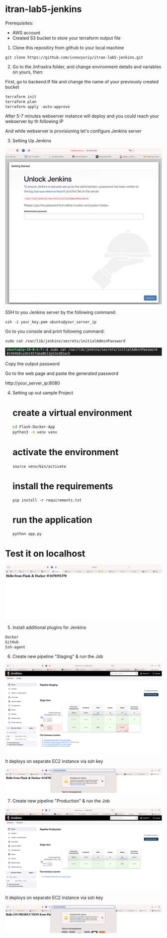 # itran-lab5-jenkins

Prerequisites:

- AWS account
- Created S3 bucket to store your terraform output file 

1. Clone this repositiry from github to your local machine

```
git clone https://github.com/ivnovyuriy/itran-lab5-jenkins.git
```

2. Go to the /infrastra folder, and change environment details and variables on yours, then:

First, go to backend.tf file and change the name of your previously created bucket

```
terraform init
terraform plan
terraform apply -auto-approve
```
After 5-7 minutes webserver instance will deploy and you could reach your webserver by th following IP

And while webserver is provisioning let's configure Jenkins server

3. Setting Up Jenkins

![Jenkins](https://github.com/ivnovyuriy/itran-lab5-jenkins/blob/bca906fb397429d2fcc7ed654f8aa344d0871942/img/1.png)

SSH to you Jenkins server by the following command:

```
ssh -i your_key.pem ubuntu@your_server_ip
```

Go to you console and print following command:
```
sudo cat /var/lib/jenkins/secrets/initialAdminPassword
```
![JenkinsFirstPass](https://github.com/ivnovyuriy/itran-lab5-jenkins/blob/bca906fb397429d2fcc7ed654f8aa344d0871942/img/2.png)

Copy the output password

Go to the web page and paste the generated password

http://your_server_ip:8080

4. Setting up out sample Project

    # create a virtual environment 
    ```bash
    cd Flask-Docker-App
    python3 -m venv venv
    ```

    # activate the environment
    ```source venv/bin/activate```

    # install the requirements
    ```
    pip install -r requirements.txt
    ```
    # run the application
    ```
    python app.py
    ```
# Test it on localhost
![Localhost test](https://github.com/ivnovyuriy/itran-lab5-jenkins/blob/bca906fb397429d2fcc7ed654f8aa344d0871942/img/3.png)

5. Install additional plugins for Jenkins

```
Docker
GitHub
Ssh-agent
```

6. Create new pipeline "Staging" & run the Job

![Localhost test](https://github.com/ivnovyuriy/itran-lab5-jenkins/blob/bca906fb397429d2fcc7ed654f8aa344d0871942/img/4.png)

It deploys on separate EC2 instance via ssh key

![Staging EC2 8000 port](https://github.com/ivnovyuriy/itran-lab5-jenkins/blob/bca906fb397429d2fcc7ed654f8aa344d0871942/img/5.png)

7. Create new pipeline "Production" & run the Job

![Localhost test](https://github.com/ivnovyuriy/itran-lab5-jenkins/blob/bca906fb397429d2fcc7ed654f8aa344d0871942/img/6.png)

It deploys on separate EC2 instance via ssh key

![Staging EC2 8080 port](https://github.com/ivnovyuriy/itran-lab5-jenkins/blob/bca906fb397429d2fcc7ed654f8aa344d0871942/img/7.png)